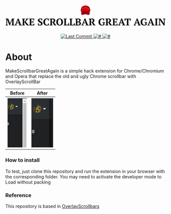 <h1 align="center">
<img src=".github/icon.svg" width="30px"></img> 
<img src=".github/MAKESCROLLBARGREATAGAIN.svg"></img>
</h1>

<div align="center">
    <a href="https://github.com/nicolas-oliveira/make-scrollbars-great-again/tags/">
        <img alt="Last Commit" src="https://badgen.net/github/tag/nicolas-oliveira/make-scrollbars-great-again"></img>
    </a>
    <a href="#">
        <img alt="#" src="https://badgen.net/badge/feature/beta/red"></img>
    </a>
    <a href="#">
        <img alt="#" src="https://badgen.net/badge/icon/chrome-extention?icon=chrome&label"></img>
    </a>
</div>

# About

MakeScrollbarGreatAgain is a simple hack extension for Chrome/Chromium and Opera that replace the old and ugly Chrome scrollbar with OverlayScrollBar

<div align="center">
<table>
    <tr>
        <th>Before</th>
        <th>After</th>
    </tr>
    <tr>
        <th><img src="./.github/screen2.png" height="155px"></img></th>
        <th><img src="./.github/screen1.png" height="155px"></img></th>
    </tr>
</table>
</div>

### How to install

To test, just clone this repository and run the extension in your browser with the corresponding folder. You may need to activate the developer mode to Load without packing

### Reference

This repository is based in [OverlayScrollbars](https://github.com/KingSora/OverlayScrollbars)
